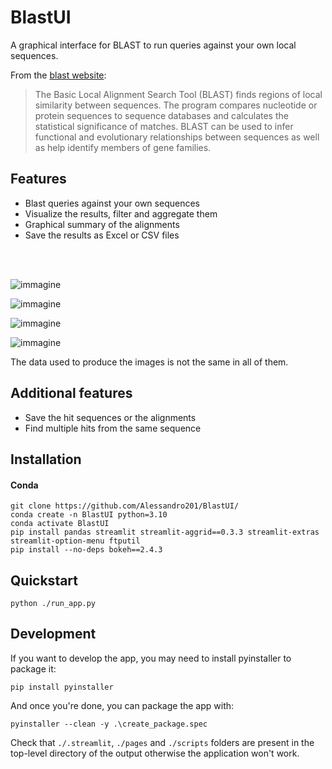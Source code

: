 # BlastUI
A graphical interface for BLAST to run queries against your own local sequences.

From the [blast website](https://blast.ncbi.nlm.nih.gov/Blast.cgi): 
> The Basic Local Alignment Search Tool (BLAST) finds regions of local similarity between sequences. 
The program compares nucleotide or protein sequences to sequence databases and calculates the 
statistical significance of matches. BLAST can be used to infer functional and evolutionary relationships 
between sequences as well as help identify members of gene families. 

## Features
- Blast queries against your own sequences
- Visualize the results, filter and aggregate them
- Graphical summary of the alignments
- Save the results as Excel or CSV files

<br>
<br>


![immagine](https://user-images.githubusercontent.com/61567683/227249073-3cb94f8e-e045-40be-8ff9-91de799537bb.png)

![immagine](https://user-images.githubusercontent.com/61567683/227252687-d1fb102a-72c4-47b4-91eb-17f617ef9a5e.png)

![immagine](https://user-images.githubusercontent.com/61567683/227253947-c1a8f3ec-d255-406b-848f-33985cc26c14.png)

![immagine](https://user-images.githubusercontent.com/61567683/227254938-732ed1ac-27a5-4f04-a49e-186d47fb180c.png)


The data used to produce the images is not the same in all of them. 

## Additional features
- Save the hit sequences or the alignments
- Find multiple hits from the same sequence

## Installation
#### Conda

```
git clone https://github.com/Alessandro201/BlastUI/
conda create -n BlastUI python=3.10
conda activate BlastUI
pip install pandas streamlit streamlit-aggrid==0.3.3 streamlit-extras streamlit-option-menu ftputil
pip install --no-deps bokeh==2.4.3

```

## Quickstart
```
python ./run_app.py
```

## Development
If you want to develop the app, you may need to install pyinstaller to package it:
```
pip install pyinstaller
```

And once you're done, you can package the app with:
```
pyinstaller --clean -y .\create_package.spec 
```

Check that `./.streamlit`, `./pages` and `./scripts` folders are present in the top-level directory of the output otherwise the application won't work.
